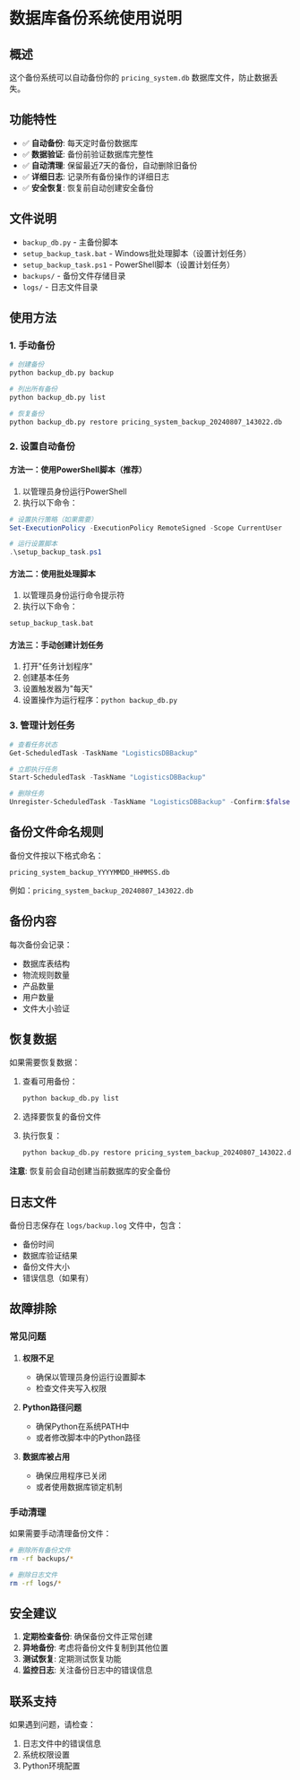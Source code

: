 # 数据库备份系统使用说明

## 概述

这个备份系统可以自动备份你的 `pricing_system.db` 数据库文件，防止数据丢失。

## 功能特性

- ✅ **自动备份**: 每天定时备份数据库
- ✅ **数据验证**: 备份前验证数据库完整性
- ✅ **自动清理**: 保留最近7天的备份，自动删除旧备份
- ✅ **详细日志**: 记录所有备份操作的详细日志
- ✅ **安全恢复**: 恢复前自动创建安全备份

## 文件说明

- `backup_db.py` - 主备份脚本
- `setup_backup_task.bat` - Windows批处理脚本（设置计划任务）
- `setup_backup_task.ps1` - PowerShell脚本（设置计划任务）
- `backups/` - 备份文件存储目录
- `logs/` - 日志文件目录

## 使用方法

### 1. 手动备份

```bash
# 创建备份
python backup_db.py backup

# 列出所有备份
python backup_db.py list

# 恢复备份
python backup_db.py restore pricing_system_backup_20240807_143022.db
```

### 2. 设置自动备份

#### 方法一：使用PowerShell脚本（推荐）

1. 以管理员身份运行PowerShell
2. 执行以下命令：

```powershell
# 设置执行策略（如果需要）
Set-ExecutionPolicy -ExecutionPolicy RemoteSigned -Scope CurrentUser

# 运行设置脚本
.\setup_backup_task.ps1
```

#### 方法二：使用批处理脚本

1. 以管理员身份运行命令提示符
2. 执行以下命令：

```cmd
setup_backup_task.bat
```

#### 方法三：手动创建计划任务

1. 打开"任务计划程序"
2. 创建基本任务
3. 设置触发器为"每天"
4. 设置操作为运行程序：`python backup_db.py`

### 3. 管理计划任务

```powershell
# 查看任务状态
Get-ScheduledTask -TaskName "LogisticsDBBackup"

# 立即执行任务
Start-ScheduledTask -TaskName "LogisticsDBBackup"

# 删除任务
Unregister-ScheduledTask -TaskName "LogisticsDBBackup" -Confirm:$false
```

## 备份文件命名规则

备份文件按以下格式命名：
```
pricing_system_backup_YYYYMMDD_HHMMSS.db
```

例如：`pricing_system_backup_20240807_143022.db`

## 备份内容

每次备份会记录：
- 数据库表结构
- 物流规则数量
- 产品数量
- 用户数量
- 文件大小验证

## 恢复数据

如果需要恢复数据：

1. 查看可用备份：
   ```bash
   python backup_db.py list
   ```

2. 选择要恢复的备份文件

3. 执行恢复：
   ```bash
   python backup_db.py restore pricing_system_backup_20240807_143022.db
   ```

**注意**: 恢复前会自动创建当前数据库的安全备份

## 日志文件

备份日志保存在 `logs/backup.log` 文件中，包含：
- 备份时间
- 数据库验证结果
- 备份文件大小
- 错误信息（如果有）

## 故障排除

### 常见问题

1. **权限不足**
   - 确保以管理员身份运行设置脚本
   - 检查文件夹写入权限

2. **Python路径问题**
   - 确保Python在系统PATH中
   - 或者修改脚本中的Python路径

3. **数据库被占用**
   - 确保应用程序已关闭
   - 或者使用数据库锁定机制

### 手动清理

如果需要手动清理备份文件：

```bash
# 删除所有备份文件
rm -rf backups/*

# 删除日志文件
rm -rf logs/*
```

## 安全建议

1. **定期检查备份**: 确保备份文件正常创建
2. **异地备份**: 考虑将备份文件复制到其他位置
3. **测试恢复**: 定期测试恢复功能
4. **监控日志**: 关注备份日志中的错误信息

## 联系支持

如果遇到问题，请检查：
1. 日志文件中的错误信息
2. 系统权限设置
3. Python环境配置

